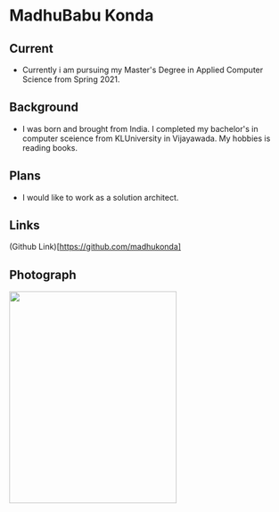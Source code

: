 

# MadhuBabu Konda

## Current
- Currently i am pursuing my Master's Degree in Applied Computer Science from Spring 2021.

## Background 
- I was born and brought from India. I completed my bachelor's in computer sceience from KLUniversity in Vijayawada. My hobbies is reading books.

## Plans
 - I would like to work as a solution architect.

## Links
(Github Link)[https://github.com/madhukonda]

## Photograph
<img src="/images/image.jpeg" width="300" height="380">